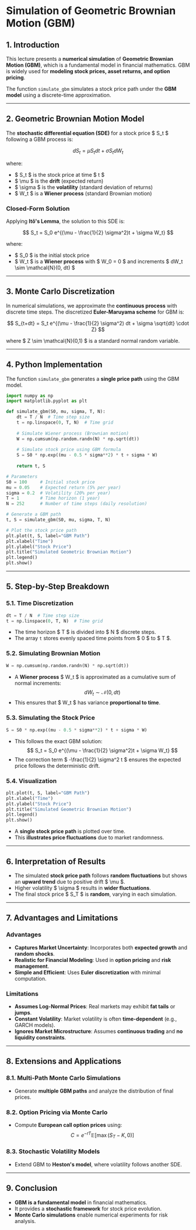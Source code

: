 # Simulation of Geometric Brownian Motion (GBM)

## 1. Introduction

This lecture presents a **numerical simulation** of **Geometric Brownian Motion (GBM)**, which is a fundamental model in financial mathematics. GBM is widely used for **modeling stock prices, asset returns, and option pricing**.

The function `simulate_gbm` simulates a stock price path under the **GBM model** using a discrete-time approximation.

---

## 2. Geometric Brownian Motion Model

The **stochastic differential equation (SDE)** for a stock price $ S_t $ following a GBM process is:

$$
dS_t = \mu S_t dt + \sigma S_t dW_t
$$

where:

- $ S_t $ is the stock price at time $ t $
- $ \mu $ is the **drift** (expected return)
- $ \sigma $ is the **volatility** (standard deviation of returns)
- $ W_t $ is a **Wiener process** (standard Brownian motion)

### Closed-Form Solution

Applying **Itô's Lemma**, the solution to this SDE is:

$$
S_t = S_0 e^{(\mu - \frac{1}{2} \sigma^2)t + \sigma W_t}
$$

where:

- $ S_0 $ is the initial stock price
- $ W_t $ is a **Wiener process** with $ W_0 = 0 $ and increments $ dW_t \sim \mathcal{N}(0, dt) $

---

## 3. Monte Carlo Discretization

In numerical simulations, we approximate the **continuous process** with discrete time steps. The discretized **Euler-Maruyama scheme** for GBM is:

$$
S_{t+dt} = S_t e^{(\mu - \frac{1}{2} \sigma^2) dt + \sigma \sqrt{dt} \cdot Z}
$$

where $ Z \sim \mathcal{N}(0,1) $ is a standard normal random variable.

---

## 4. Python Implementation

The function `simulate_gbm` generates a **single price path** using the GBM model.

```python
import numpy as np
import matplotlib.pyplot as plt

def simulate_gbm(S0, mu, sigma, T, N):
    dt = T / N  # Time step size
    t = np.linspace(0, T, N)  # Time grid
    
    # Simulate Wiener process (Brownian motion)
    W = np.cumsum(np.random.randn(N) * np.sqrt(dt))  
    
    # Simulate stock price using GBM formula
    S = S0 * np.exp((mu - 0.5 * sigma**2) * t + sigma * W)
    
    return t, S

# Parameters
S0 = 100     # Initial stock price
mu = 0.05    # Expected return (5% per year)
sigma = 0.2  # Volatility (20% per year)
T = 1        # Time horizon (1 year)
N = 252      # Number of time steps (daily resolution)

# Generate a GBM path
t, S = simulate_gbm(S0, mu, sigma, T, N)

# Plot the stock price path
plt.plot(t, S, label="GBM Path")
plt.xlabel("Time")
plt.ylabel("Stock Price")
plt.title("Simulated Geometric Brownian Motion")
plt.legend()
plt.show()
```

---

## 5. Step-by-Step Breakdown

### 5.1. Time Discretization

```python
dt = T / N  # Time step size
t = np.linspace(0, T, N)  # Time grid
```

- The time horizon $ T $ is divided into $ N $ discrete steps.
- The array `t` stores evenly spaced time points from $ 0 $ to $ T $.

### 5.2. Simulating Brownian Motion

```python
W = np.cumsum(np.random.randn(N) * np.sqrt(dt))
```

- A **Wiener process** $ W_t $ is approximated as a cumulative sum of normal increments:
  $$
  dW_t \sim \mathcal{N}(0, dt)
  $$
- This ensures that $ W_t $ has variance **proportional to time**.

### 5.3. Simulating the Stock Price

```python
S = S0 * np.exp((mu - 0.5 * sigma**2) * t + sigma * W)
```

- This follows the exact GBM solution:
  $$
  S_t = S_0 e^{(\mu - \frac{1}{2} \sigma^2)t + \sigma W_t}
  $$
- The correction term $ -\frac{1}{2} \sigma^2 t $ ensures the expected price follows the deterministic drift.

### 5.4. Visualization

```python
plt.plot(t, S, label="GBM Path")
plt.xlabel("Time")
plt.ylabel("Stock Price")
plt.title("Simulated Geometric Brownian Motion")
plt.legend()
plt.show()
```

- A **single stock price path** is plotted over time.
- This **illustrates price fluctuations** due to market randomness.

---

## 6. Interpretation of Results

- The simulated **stock price path** follows **random fluctuations** but shows an **upward trend** due to positive drift $ \mu $.
- Higher volatility $ \sigma $ results in **wider fluctuations**.
- The final stock price $ S_T $ is **random**, varying in each simulation.

---

## 7. Advantages and Limitations

### Advantages

- **Captures Market Uncertainty**: Incorporates both **expected growth** and **random shocks**.
- **Realistic for Financial Modeling**: Used in **option pricing** and **risk management**.
- **Simple and Efficient**: Uses **Euler discretization** with minimal computation.

### Limitations

- **Assumes Log-Normal Prices**: Real markets may exhibit **fat tails** or **jumps**.
- **Constant Volatility**: Market volatility is often **time-dependent** (e.g., GARCH models).
- **Ignores Market Microstructure**: Assumes **continuous trading** and **no liquidity constraints**.

---

## 8. Extensions and Applications

### 8.1. Multi-Path Monte Carlo Simulations

- Generate **multiple GBM paths** and analyze the distribution of final prices.

### 8.2. Option Pricing via Monte Carlo

- Compute **European call option prices** using:
  $$
  C = e^{-rT} \mathbb{E}[\max(S_T - K, 0)]
  $$

### 8.3. Stochastic Volatility Models

- Extend GBM to **Heston's model**, where volatility follows another SDE.

---

## 9. Conclusion

- **GBM is a fundamental model** in financial mathematics.
- It provides a **stochastic framework** for stock price evolution.
- **Monte Carlo simulations** enable numerical experiments for risk analysis.

